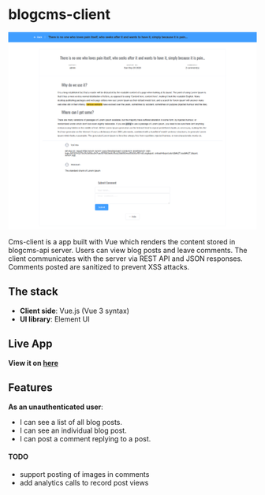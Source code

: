# blogcms-client

![blogcms-client](public/screenshot-1.png )

Cms-client is a app built with Vue which renders the content stored in blogcms-api server. Users can view blog posts and leave comments. The client communicates with the server via REST API and JSON responses. Comments posted are sanitized to prevent XSS attacks.

## The stack
- **Client side**: Vue.js (Vue 3 syntax)
- **UI library**: Element UI

## Live App
**View it on [here](https://leoltl-blogcms-client.herokuapp.com/)**

## Features
**As an unauthenticated user**:
- I can see a list of all blog posts.
- I can see an individual blog post.
- I can post a comment replying to a post.

#### TODO
- support posting of images in comments
- add analytics calls to record post views
